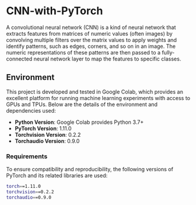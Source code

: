 # CNN-with-PyTorch

A convolutional neural network (CNN) is a kind of neural network that extracts features from matrices of numeric values (often images) by convolving multiple filters over the matrix values to apply weights and identify patterns, such as edges, corners, and so on in an image. The numeric representations of these patterns are then passed to a fully-connected neural network layer to map the features to specific classes.

## Environment

This project is developed and tested in Google Colab, which provides an excellent platform for running machine learning experiments with access to GPUs and TPUs. Below are the details of the environment and dependencies used:

- **Python Version**: Google Colab provides Python 3.7+
- **PyTorch Version**: 1.11.0
- **Torchvision Version**: 0.2.2
- **Torchaudio Version**: 0.9.0

### Requirements

To ensure compatibility and reproducibility, the following versions of PyTorch and its related libraries are used:

```sh
torch==1.11.0
torchvision==0.2.2
torchaudio==0.9.0
